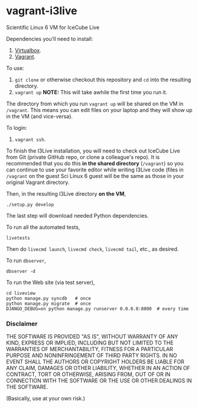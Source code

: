 vagrant-i3live
========================

Scientific Linux 6 VM for IceCube Live

Dependencies you'll need to install:

1. [Virtualbox](https://www.virtualbox.org/).
1. [Vagrant](http://vagrantup.com/).

To use:

1. `git clone` or otherwise checkout this repository and `cd` into the resulting directory.
1. `vagrant up`  **NOTE:** This will take awhile the first time you run it.

The directory from which you run `vagrant up` will be shared on the VM
in `/vagrant`. This means you can edit files on your laptop and they
will show up in the VM (and vice-versa).

To login:

1. `vagrant ssh`.

To finish the I3Live installation, you will need to check out IceCube
Live from Git (private GitHub repo, or clone a colleague's repo). It
is recommended that you do this **in the shared directory**
(`/vagrant`) so you can continue to use your favorite editor while
writing I3Live code (files in `/vagrant` on the guest Sci Linux 6
guest will be the same as those in your original Vagrant directory.

Then, in the resulting I3Live directory **on the VM**,

    ./setup.py develop

The last step will download needed Python dependencies.

To run all the automated tests,

    livetests

Then do `livecmd launch`, `livecmd check`, `livecmd tail`, etc., as desired.

To run `dbserver`,

    dbserver -d

To run the Web site (via test server),

    cd liveview
    python manage.py syncdb   # once
    python manage.py migrate  # once
    DJANGO_DEBUG=on python manage.py runserver 0.0.0.0:8000  # every time

### Disclaimer

THE SOFTWARE IS PROVIDED "AS IS", WITHOUT WARRANTY OF ANY KIND, EXPRESS OR
IMPLIED, INCLUDING BUT NOT LIMITED TO THE WARRANTIES OF MERCHANTABILITY,
FITNESS FOR A PARTICULAR PURPOSE AND NONINFRINGEMENT OF THIRD PARTY RIGHTS. IN
NO EVENT SHALL THE AUTHORS OR COPYRIGHT HOLDERS BE LIABLE FOR ANY CLAIM,
DAMAGES OR OTHER LIABILITY, WHETHER IN AN ACTION OF CONTRACT, TORT OR
OTHERWISE, ARISING FROM, OUT OF OR IN CONNECTION WITH THE SOFTWARE OR THE USE
OR OTHER DEALINGS IN THE SOFTWARE.

(Basically, use at your own risk.)
